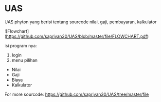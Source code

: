# UAS

UAS phyton yang berisi tentang sourcode nilai, gaji, pembayaran, kalkulator

![Flowchart] (https://github.com/sapriyan30/UAS/blob/master/file/FLOWCHART.pdf)

isi program nya:

1. login
2. menu pilihan
- Nilai
- Gaji
- Biaya
- Kalkulator



For more sourcode: https://github.com/sapriyan30/UAS/tree/master/file
